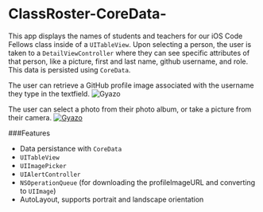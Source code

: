 ClassRoster-CoreData-
=====================

This app displays the names of students and teachers for our iOS Code Fellows class inside of a `UITableView`. Upon selecting a person, the user is taken to a `DetailViewController` where they can see specific attributes of that person, like a picture, first and last name, github username, and role. This data is persisted using `CoreData`.

The user can retrieve a GitHub profile image associated with the username they type in the textfield.
![Gyazo](http://i.gyazo.com/9c121909ba76d94c8058552930cc2160.gif)

The user can select a photo from their photo album, or take a picture from their camera.
[![Gyazo](http://i.gyazo.com/03623fc8fbdd3bc0d4bc6aee9a24b6ee.gif)](http://gyazo.com/03623fc8fbdd3bc0d4bc6aee9a24b6ee)

###Features
- Data persistance with `CoreData`
- `UITableView`
- `UIImagePicker`
- `UIAlertController`
- `NSOperationQueue` (for downloading the profileImageURL and converting to `UIImage`)
- AutoLayout, supports portrait and landscape orientation
